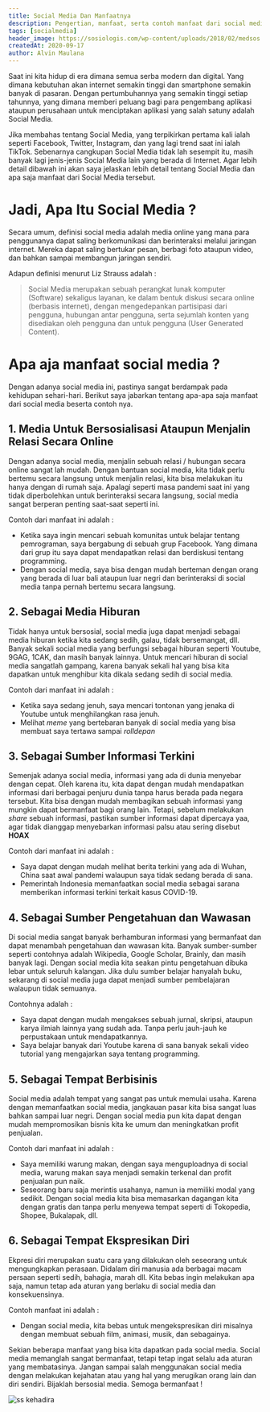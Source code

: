 ```yaml
---
title: Social Media Dan Manfaatnya
description: Pengertian, manfaat, serta contoh manfaat dari social media
tags: [socialmedia]
header_image: https://sosiologis.com/wp-content/uploads/2018/02/medsos.jpg
createdAt: 2020-09-17
author: Alvin Maulana
---
```


<block-square>
    <template #text>
    Nama            : Alvin Maulana Rhusuli <br>
    NIM             : 2005551014 <br>
    Prodi           : Teknologi Informasi <br>
    Fakultas/Universitas  : Teknik/Universitas Udayana <br>
    Mata Kuliah     : Aplikasi Social Media (A) <br>
    Dosen           : I Putu Agus Eka Pratama, S.T.,M.T. <br>
    </template>
</block-square>

Saat ini kita hidup di era dimana semua serba modern dan digital. Yang dimana kebutuhan akan internet semakin tinggi dan smartphone semakin banyak di pasaran. Dengan pertumbuhannya yang semakin tinggi setiap tahunnya, yang dimana memberi peluang bagi para pengembang aplikasi ataupun perusahaan untuk menciptakan aplikasi yang salah satuny adalah Social Media.

Jika membahas tentang Social Media, yang terpikirkan pertama kali ialah seperti Facebook, Twitter, Instagram, dan yang lagi trend saat ini ialah TikTok. Sebenarnya cangkupan Social Media tidak lah sesempit itu, masih banyak lagi jenis-jenis Social Media lain yang berada di Internet. Agar lebih detail dibawah ini akan saya jelaskan lebih detail tentang Social Media dan apa saja manfaat dari Social Media tersebut.

# Jadi, Apa Itu Social Media ?

Secara umum, definisi social media adalah media online yang mana para penggunanya dapat saling berkomunikasi dan berinteraksi melalui jaringan internet. Mereka dapat saling bertukar pesan, berbagi foto ataupun video, dan bahkan sampai membangun jaringan sendiri.

Adapun definisi menurut Liz Strauss adalah :

> Social Media merupakan sebuah perangkat lunak komputer (Software) sekaligus layanan, ke dalam bentuk diskusi secara online (berbasis internet), dengan mengedepankan partisipasi dari pengguna, hubungan antar pengguna, serta sejumlah konten yang disediakan oleh pengguna dan untuk pengguna (User Generated Content).

# Apa aja manfaat social media ?

Dengan adanya social media ini, pastinya sangat berdampak pada kehidupan sehari-hari. Berikut saya jabarkan tentang apa-apa saja manfaat dari social media beserta contoh nya.

## 1. Media Untuk Bersosialisasi Ataupun Menjalin Relasi Secara Online

Dengan adanya social media, menjalin sebuah relasi / hubungan secara online sangat lah mudah. Dengan bantuan social media, kita tidak perlu bertemu secara langsung untuk menjalin relasi, kita bisa melakukan itu hanya dengan di rumah saja. Apalagi seperti masa pandemi saat ini yang tidak diperbolehkan untuk berinteraksi secara langsung, social media sangat berperan penting saat-saat seperti ini.

Contoh dari manfaat ini adalah :

- Ketika saya ingin mencari sebuah komunitas untuk belajar tentang pemrograman, saya bergabung di sebuah grup Facebook. Yang dimana dari grup itu saya dapat mendapatkan relasi dan berdiskusi tentang programming.
- Dengan social media, saya bisa dengan mudah berteman dengan orang yang berada di luar bali ataupun luar negri dan berinteraksi di social media tanpa pernah bertemu secara langsung.

## 2. Sebagai Media Hiburan

Tidak hanya untuk bersosial, social media juga dapat menjadi sebagai media hiburan ketika kita sedang sedih, galau, tidak bersemangat, dll. Banyak sekali social media yang berfungsi sebagai hiburan seperti Youtube, 9GAG, 1CAK, dan masih banyak lainnya. Untuk mencari hiburan di social media sangatlah gampang, karena banyak sekali hal yang bisa kita dapatkan untuk menghibur kita dikala sedang sedih di social media.

Contoh dari manfaat ini adalah :

- Ketika saya sedang jenuh, saya mencari tontonan yang jenaka di Youtube untuk menghilangkan rasa jenuh.
- Melihat _meme_ yang bertebaran banyak di social media yang bisa membuat saya tertawa sampai _rolldepan_

## 3. Sebagai Sumber Informasi Terkini

Semenjak adanya social media, informasi yang ada di dunia menyebar dengan cepat. Oleh karena itu, kita dapat dengan mudah mendapatkan informasi dari berbagai penjuru dunia tanpa harus berada pada negara tersebut. Kita bisa dengan mudah membagikan sebuah informasi yang mungkin dapat bermanfaat bagi orang lain. Tetapi, sebelum melakukan _share_ sebuah informasi, pastikan sumber informasi dapat dipercaya yaa, agar tidak dianggap menyebarkan informasi palsu atau sering disebut **HOAX**

Contoh dari manfaat ini adalah :

- Saya dapat dengan mudah melihat berita terkini yang ada di Wuhan, China saat awal pandemi walaupun saya tidak sedang berada di sana.
- Pemerintah Indonesia memanfaatkan social media sebagai sarana memberikan informasi terkini terkait kasus COVID-19.

## 4. Sebagai Sumber Pengetahuan dan Wawasan

Di social media sangat banyak berhamburan informasi yang bermanfaat dan dapat menambah pengetahuan dan wawasan kita. Banyak sumber-sumber seperti contohnya adalah Wikipedia, Google Scholar, Brainly, dan masih banyak lagi. Dengan social media kita seakan pintu pengetahuan dibuka lebar untuk seluruh kalangan. Jika dulu sumber belajar hanyalah buku, sekarang di social media juga dapat menjadi sumber pembelajaran walaupun tidak semuanya.

Contohnya adalah :

- Saya dapat dengan mudah mengakses sebuah jurnal, skripsi, ataupun karya ilmiah lainnya yang sudah ada. Tanpa perlu jauh-jauh ke perpustakaan untuk mendapatkannya.
- Saya belajar banyak dari Youtube karena di sana banyak sekali video tutorial yang mengajarkan saya tentang programming.

## 5. Sebagai Tempat Berbisinis

Social media adalah tempat yang sangat pas untuk memulai usaha. Karena dengan memanfaatkan social media, jangkauan pasar kita bisa sangat luas bahkan sampai luar negri. Dengan social media pun kita dapat dengan mudah mempromosikan bisnis kita ke umum dan meningkatkan profit penjualan.

Contoh dari manfaat ini adalah :

- Saya memiliki warung makan, dengan saya menguploadnya di social media, warung makan saya menjadi semakin terkenal dan profit penjualan pun naik.
- Seseorang baru saja merintis usahanya, namun ia memiliki modal yang sedikit. Dengan social media kita bisa memasarkan dagangan kita dengan gratis dan tanpa perlu menyewa tempat seperti di Tokopedia, Shopee, Bukalapak, dll.

## 6. Sebagai Tempat Ekspresikan Diri

Ekpresi diri merupakan suatu cara yang dilakukan oleh seseorang untuk mengungkapkan perasaan. Didalam diri manusia ada berbagai macam persaan seperti sedih, bahagia, marah dll. Kita bebas ingin melakukan apa saja, namun tetap ada aturan yang berlaku di social media dan konsekuensinya.

Contoh manfaat ini adalah :

- Dengan social media, kita bebas untuk mengekspresikan diri misalnya dengan membuat sebuah film, animasi, musik, dan sebagainya.

Sekian beberapa manfaat yang bisa kita dapatkan pada social media. Social media memanglah sangat bermanfaat, tetapi tetap ingat selalu ada aturan yang membatasinya. Jangan sampai salah menggunakan social media dengan melakukan kejahatan atau yang hal yang merugikan orang lain dan diri sendiri. Bijaklah bersosial media. Semoga bermanfaat !

![ss kehadira](https://iili.io/273pVI.png)
